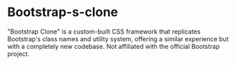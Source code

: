 # Bootstrap-s-clone
"Bootstrap Clone" is a custom-built CSS framework that replicates Bootstrap's class names and utility system, offering a similar experience but with a completely new codebase. Not affiliated with the official Bootstrap project.

